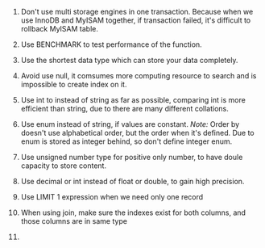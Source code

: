 1. Don't use multi storage engines in one transaction.
   Because when we use InnoDB and MyISAM together, if transaction failed, it's difficult to rollback MyISAM table.

2. Use BENCHMARK to test performance of the function.

3. Use the shortest data type which can store your data completely.

4. Avoid use null, it comsumes more computing resource to search and is impossible to create index on it.

5. Use int to instead of string as far as possible, comparing int is more efficient than string, due to there are many different collations.

6. Use enum instead of string, if values are constant.
   _Note:_ Order by doesn't use alphabetical order, but the order when it's defined.
   Due to enum is stored as integer behind, so don't define integer enum.

7. Use unsigned number type for positive only number, to have doule capacity to store content.

8. Use decimal or int instead of float or double, to gain high precision.

9. Use LIMIT 1 expression when we need only one record

10. When using join, make sure the indexes exist for both columns, and those columns are in same type

11.